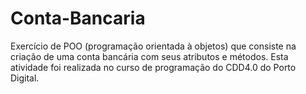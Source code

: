 # Conta-Bancaria
Exercício de POO (programação orientada à objetos) que consiste na criação de uma conta bancária com seus atributos e métodos. Esta atividade foi realizada no curso de programação do CDD4.0 do Porto Digital.
